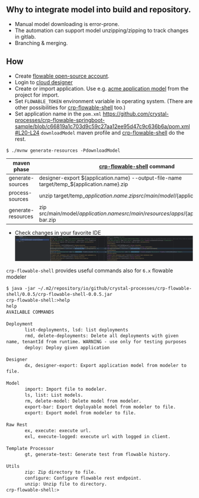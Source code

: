 ## Why to integrate model into build and repository.
- Manual model downloading is error-prone.
- The automation can support model unzipping/zipping to track changes in gitlab.
- Branching & merging.

## How
- Create [flowable open-source account](https://www.flowable.com/account/open-source).
- Login to [cloud designer](https://cloud.flowable.com/design/)
- Create or import application. Use e.g. [acme application model](../../src/main/resources/apps) from the project for import.
- Set `FLOWABLE_TOKEN` environment variable in operating system. (There are other possibilities for [crp-flowable-shell](https://github.com/crystal-processes/crp-flowable-ex/tree/main/crp-flowable-shell) too.)
- Set application name in the `pom.xml`
  https://github.com/crystal-processes/crp-flowable-springboot-sample/blob/c66819a1c703d9c59c27aa12ee95d47c9c636b6a/pom.xml#L20-L24
`downloadModel` maven profile and [crp-flowable-shell](https://github.com/crystal-processes/crp-flowable-ex/tree/main/crp-flowable-shell) do the rest.
```shell
$ ./mvnw generate-resources -PdownloadModel
```
| maven phase        | [crp-flowable-shell](https://github.com/crystal-processes/crp-flowable-ex/tree/main/crp-flowable-shell) command |
|--------------------|-----------------------------------------------------------------------------------------------------------------|
| generate-sources   | designer-export ${application.name} --output-file-name target/temp_${application.name}.zip                      |
| process-sources    | unzip target/temp_${application.name}.zip src/main/model/${application.name}                                    |
| generate-resources | zip src/main/model/${application.name} src/main/resources/apps/${application.name}-bar.zip                      |
- Check changes in your favorite IDE
![Model diff](../images/modelDiff.png)

`crp-flowable-shell` provides useful commands also for `6.x` flowable modeler 
```shell
$ java -jar ~/.m2/repository/io/github/crystal-processes/crp-flowable-shell/0.0.5/crp-flowable-shell-0.0.5.jar
crp-flowable-shell:>help
help
AVAILABLE COMMANDS

Deployment
       list-deployments, lsd: list deployments
       rmd, delete-deployments: Delete all deployments with given name, tenantId from runtime. WARNING - use only for testing purposes
       deploy: Deploy given application

Designer
       dx, designer-export: Export application model from modeler to file.

Model
       import: Import file to modeler.
       ls, list: List models.
       rm, delete-model: Delete model from modeler.
       export-bar: Export deployable model from modeler to file.
       export: Export model from modeler to file.

Raw Rest
       ex, execute: execute url.
       exl, execute-logged: execute url with logged in client.

Template Processor
       gt, generate-test: Generate test from flowable history.

Utils
       zip: Zip directory to file.
       configure: Configure flowable rest endpoint.
       unzip: Unzip file to directory.
crp-flowable-shell:>
```